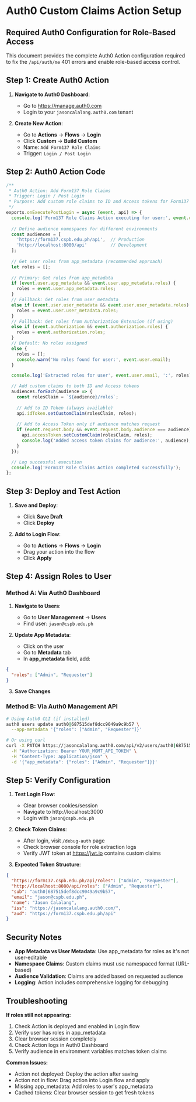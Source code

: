 # Auth0 Custom Claims Action Setup

## Required Auth0 Configuration for Role-Based Access

This document provides the complete Auth0 Action configuration required to fix the `/api/auth/me` 401 errors and enable role-based access control.

## Step 1: Create Auth0 Action

1. **Navigate to Auth0 Dashboard**:
   - Go to https://manage.auth0.com
   - Login to your `jasoncalalang.auth0.com` tenant

2. **Create New Action**:
   - Go to **Actions** → **Flows** → **Login**
   - Click **Custom** → **Build Custom**
   - Name: `Add Form137 Role Claims`
   - Trigger: `Login / Post Login`

## Step 2: Auth0 Action Code

```javascript
/**
 * Auth0 Action: Add Form137 Role Claims
 * Trigger: Login / Post Login
 * Purpose: Add custom role claims to ID and Access tokens for Form137 application
 */
exports.onExecutePostLogin = async (event, api) => {
  console.log('Form137 Role Claims Action executing for user:', event.user.email);
  
  // Define audience namespaces for different environments
  const audiences = [
    'https://form137.cspb.edu.ph/api',  // Production
    'http://localhost:8080/api'         // Development
  ];
  
  // Get user roles from app_metadata (recommended approach)
  let roles = [];
  
  // Primary: Get roles from app_metadata
  if (event.user.app_metadata && event.user.app_metadata.roles) {
    roles = event.user.app_metadata.roles;
  }
  // Fallback: Get roles from user_metadata  
  else if (event.user.user_metadata && event.user.user_metadata.roles) {
    roles = event.user.user_metadata.roles;
  }
  // Fallback: Get roles from Authorization Extension (if using)
  else if (event.authorization && event.authorization.roles) {
    roles = event.authorization.roles;
  }
  // Default: No roles assigned
  else {
    roles = [];
    console.warn('No roles found for user:', event.user.email);
  }

  console.log('Extracted roles for user', event.user.email, ':', roles);

  // Add custom claims to both ID and Access tokens
  audiences.forEach(audience => {
    const rolesClaim = `${audience}/roles`;
    
    // Add to ID Token (always available)
    api.idToken.setCustomClaim(rolesClaim, roles);
    
    // Add to Access Token only if audience matches request
    if (event.request.body && event.request.body.audience === audience) {
      api.accessToken.setCustomClaim(rolesClaim, roles);
      console.log('Added access token claims for audience:', audience);
    }
  });

  // Log successful execution
  console.log('Form137 Role Claims Action completed successfully');
};
```

## Step 3: Deploy and Test Action

1. **Save and Deploy**:
   - Click **Save Draft**
   - Click **Deploy**

2. **Add to Login Flow**:
   - Go to **Actions** → **Flows** → **Login**
   - Drag your action into the flow
   - Click **Apply**

## Step 4: Assign Roles to User

### Method A: Via Auth0 Dashboard

1. **Navigate to Users**:
   - Go to **User Management** → **Users**
   - Find user: `jason@cspb.edu.ph`

2. **Update App Metadata**:
   - Click on the user
   - Go to **Metadata** tab
   - In **app_metadata** field, add:

```json
{
  "roles": ["Admin", "Requester"]
}
```

3. **Save Changes**

### Method B: Via Auth0 Management API

```bash
# Using Auth0 CLI (if installed)
auth0 users update auth0|687515def8dcc9049a9c9b57 \
  --app-metadata '{"roles": ["Admin", "Requester"]}'

# Or using curl
curl -X PATCH https://jasoncalalang.auth0.com/api/v2/users/auth0|687515def8dcc9049a9c9b57 \
  -H "Authorization: Bearer YOUR_MGMT_API_TOKEN" \
  -H "Content-Type: application/json" \
  -d '{"app_metadata": {"roles": ["Admin", "Requester"]}}'
```

## Step 5: Verify Configuration

1. **Test Login Flow**:
   - Clear browser cookies/session
   - Navigate to http://localhost:3000
   - Login with `jason@cspb.edu.ph`

2. **Check Token Claims**:
   - After login, visit `/debug-auth` page
   - Check browser console for role extraction logs
   - Verify JWT token at https://jwt.io contains custom claims

3. **Expected Token Structure**:
```json
{
  "https://form137.cspb.edu.ph/api/roles": ["Admin", "Requester"],
  "http://localhost:8080/api/roles": ["Admin", "Requester"],
  "sub": "auth0|687515def8dcc9049a9c9b57",
  "email": "jason@cspb.edu.ph",
  "name": "Jason Calalang",
  "iss": "https://jasoncalalang.auth0.com/",
  "aud": "https://form137.cspb.edu.ph/api"
}
```

## Security Notes

- **App Metadata vs User Metadata**: Use app_metadata for roles as it's not user-editable
- **Namespace Claims**: Custom claims must use namespaced format (URL-based)
- **Audience Validation**: Claims are added based on requested audience
- **Logging**: Action includes comprehensive logging for debugging

## Troubleshooting

**If roles still not appearing:**
1. Check Action is deployed and enabled in Login flow
2. Verify user has roles in app_metadata
3. Clear browser session completely
4. Check Action logs in Auth0 Dashboard
5. Verify audience in environment variables matches token claims

**Common Issues:**
- Action not deployed: Deploy the action after saving
- Action not in flow: Drag action into Login flow and apply
- Missing app_metadata: Add roles to user's app_metadata
- Cached tokens: Clear browser session to get fresh tokens